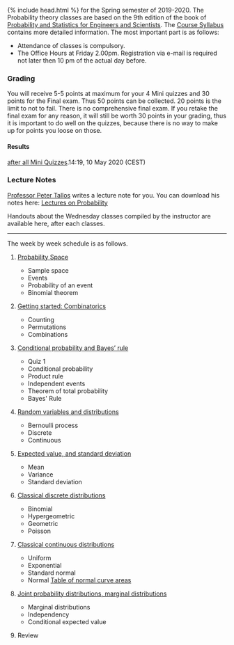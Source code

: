 {% include head.html %}
for the Spring semester of 2019-2020.
The Probability theory classes are based on the 9th edition of the book of 
[Probability and Statistics for Engineers and Scientists](https://www.pearson.com/us/higher-education/product/Walpole-Probability-and-Statistics-for-Engineers-and-Scientists-9th-Edition/9780321629111.html).
The [Course Syllabus](http://web.uni-corvinus.hu/~tallos/E_Matek_2.htm) contains more detailed information.
The most important part is as follows:
- Attendance of classes is compulsory. 
- The Office Hours at Friday 2.00pm. Registration via e-mail is required not later then 10 pm of the actual day before.

### Grading 
You will receive 5-5 points at maximum for your 4 Mini quizzes and 30 points for the Final exam. 
Thus 50 points can be collected. 
20 points is the limit to not to fail.
There is no comprehensive final exam. 
If you retake the final exam for any reason, 
it will still be worth 30 points in your grading, 
thus it is important to do well on the quizzes, 
because there is no way to make up for points you loose on those. 

#### Results
[after all Mini Quizzes](http://web.uni-corvinus.hu/magyarkuti/Results.pdf).14:19, 10 May 2020 (CEST)

### Lecture Notes
[Professor Peter Tallos](http://web.uni-corvinus.hu/~tallos)
 writes a lecture note for you. 
You can download his notes here: 
[Lectures on Probability](http://web.uni-corvinus.hu/~tallos/Mat_E.pdf)

Handouts about the Wednesday classes compiled by the instructor are available here, after each classes.

----
The week by week schedule is as follows.

1. [Probability Space](http://web.uni-corvinus.hu/magyarkuti/1-Probability.pdf)
   * Sample space
   * Events
   * Probability of an event
   * Binomial theorem

1. [Getting started: Combinatorics](http://web.uni-corvinus.hu/magyarkuti/2-Probability.pdf) 
   * Counting
   * Permutations
   * Combinations

1. [Conditional probability and Bayes’ rule](http://web.uni-corvinus.hu/magyarkuti/3-Probability.pdf)
   * Quiz 1
   * Conditional probability
   * Product rule
   * Independent events
   * Theorem of total probability
   * Bayes' Rule

1. [Random variables and distributions](http://web.uni-corvinus.hu/magyarkuti/4-Probability.pdf)
   * Bernoulli process
   * Discrete
   * Continuous

1. [Expected value, and standard deviation](http://web.uni-corvinus.hu/magyarkuti/5-Probability.pdf)
   * Mean
   * Variance
   * Standard deviation

1. [Classical discrete distributions](http://web.uni-corvinus.hu/magyarkuti/6-Probability.pdf)
   * Binomial
   * Hypergeometric
   * Geometric
   * Poisson

1. [Classical continuous distributions](http://web.uni-corvinus.hu/magyarkuti/7-Probability.pdf)
   * Uniform
   * Exponential
   * Standard normal
   * Normal [Table of normal curve areas](http://web.uni-corvinus.hu/magyarkuti/normalcurve.pdf)

1. [Joint probability distributions, marginal distributions](http://web.uni-corvinus.hu/magyarkuti/8-Probability.pdf)
   * Marginal distributions
   * Independency
   * Conditional expected value

1. Review

<!---
==== Covariance and correlation 

==== The distribution of some random variables

==== Law of the large numbers

==== Review
-->

